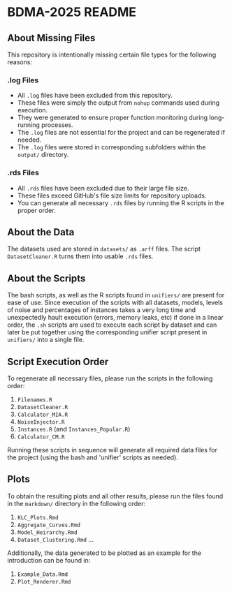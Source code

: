 # BDMA-2025 README

## About Missing Files

This repository is intentionally missing certain file types for the following reasons:

### .log Files

-   All `.log` files have been excluded from this repository.
-   These files were simply the output from `nohup` commands used during execution.
-   They were generated to ensure proper function monitoring during long-running processes.
-   The `.log` files are not essential for the project and can be regenerated if needed.
-   The `.log` files were stored in corresponding subfolders within the `output/` directory.

### .rds Files

-   All `.rds` files have been excluded due to their large file size.
-   These files exceed GitHub's file size limits for repository uploads.
-   You can generate all necessary `.rds` files by running the R scripts in the proper order.

## About the Data

The datasets used are stored in `datasets/` as `.arff` files. The script `DatasetCleaner.R` turns them into usable `.rds` files.

## About the Scripts

The bash scripts, as well as the R scripts found in `unifiers/` are present for ease of use. Since execution of the scripts with all datasets, models,
levels of noise and percentages of instances takes a very long time and unexpectedly hault execution (errors, memory leaks, etc) if done in a linear order, 
the `.sh` scripts are used to execute each script by dataset and can later be put together using the corresponding unifier script present in `unifiers/` into a single file.

## Script Execution Order

To regenerate all necessary files, please run the scripts in the following order:

1.  `Filenames.R`
2.  `DatasetCleaner.R`
3.  `Calculator_MIA.R`
4.  `NoiseInjector.R`
5.  `Instances.R` (and `Instances_Popular.R`)
6.  `Calculator_CM.R`

Running these scripts in sequence will generate all required data files for the project (using the bash and 'unifier' scripts as needed).

## Plots

To obtain the resulting plots and all other results, please run the files found in the `markdown/` directory in the following order:

1.  `KLC_Plots.Rmd`
2.  `Aggregate_Curves.Rmd`
3.  `Model_Heirarchy.Rmd`
4.  `Dataset_Clustering.Rmd`
...

Additionally, the data generated to be plotted as an example for the introduction can be found in:

1.  `Example_Data.Rmd`
2.  `Plot_Renderer.Rmd`
